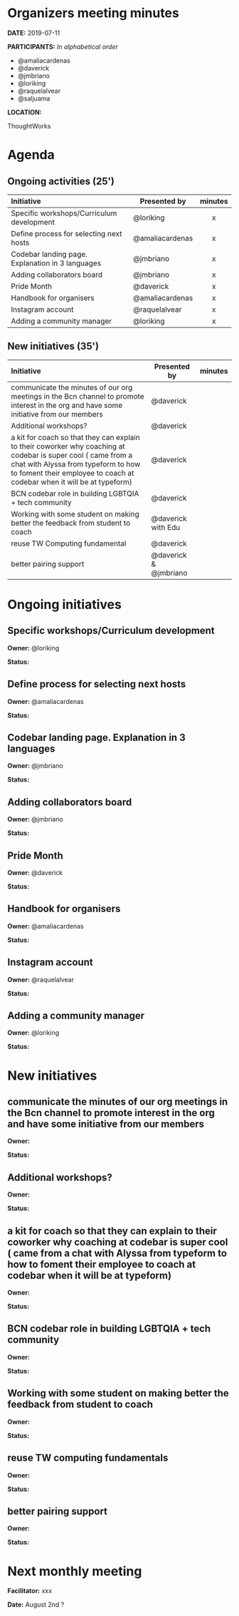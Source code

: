 # Organizers meeting minutes

**DATE:** 2019-07-11

**PARTICIPANTS:**
_In alphabetical order_

* @amaliacardenas
* @daverick
* @jmbriano
* @loriking
* @raquelalvear
* @saljuama


**LOCATION:**

ThoughtWorks

# Agenda

## Ongoing activities (25')

|**Initiative**| Presented by |minutes|
|:------------|--------------|:--:|
|Specific workshops/Curriculum development|@loriking|x|
|Define process for selecting next hosts|@amaliacardenas|x|
|Codebar landing page. Explanation in 3 languages|@jmbriano|x|
|Adding collaborators board|@jmbriano|x|
|Pride Month|@daverick|x|
|Handbook for organisers|@amaliacardenas|x|
|Instagram account|@raquelalvear|x|
|Adding a community manager|@loriking|x|


## New initiatives (35')

|**Initiative**| Presented by |minutes|
|:------------|--------------|:--:|
|communicate the minutes of our org meetings in the Bcn channel to promote interest in the org and have some initiative from our members|@daverick||
|Additional workshops?|@daverick||
|a kit for coach so that they can explain to their coworker why coaching at codebar is super cool ( came from a chat with Alyssa from typeform to how to foment their employee to coach at codebar when it will be at typeform)|@daverick||
| BCN codebar role in building LGBTQIA + tech community|@daverick||
|Working with some student on making better the feedback from student to coach|@daverick with Edu||
|reuse TW Computing fundamental|@daverick||
|better pairing support|@daverick & @jmbriano||


# Ongoing initiatives

## Specific workshops/Curriculum development

**Owner:** @loriking

**Status:**


## Define process for selecting next hosts

**Owner:** @amaliacardenas

**Status:**


## Codebar landing page. Explanation in 3 languages

**Owner:** @jmbriano

**Status:**


## Adding collaborators board

**Owner:** @jmbriano

**Status:**


## Pride Month

**Owner:** @daverick

**Status:**


## Handbook for organisers

**Owner:** @amaliacardenas

**Status:**


## Instagram account

**Owner:** @raquelalvear

**Status:**


## Adding a community manager

**Owner:** @loriking

**Status:**



# New initiatives

## communicate the minutes of our org meetings in the Bcn channel to promote interest in the org and have some initiative from our members

**Owner:**

**Status:**


## Additional workshops?

**Owner:**

**Status:**


## a kit for coach so that they can explain to their coworker why coaching at codebar is super cool ( came from a chat with Alyssa from typeform to how to foment their employee to coach at codebar when it will be at typeform)

**Owner:**

**Status:**


## BCN codebar role in building LGBTQIA + tech community

**Owner:**

**Status:**


## Working with some student on making better the feedback from student to coach

**Owner:**

**Status:**


## reuse TW computing fundamentals

**Owner:**

**Status:**


## better pairing support

**Owner:**

**Status:**



# Next monthly meeting

**Facilitator:** xxx

**Date:** August 2nd ?

